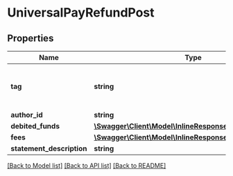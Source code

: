 # UniversalPayRefundPost

## Properties
Name | Type | Description | Notes
------------ | ------------- | ------------- | -------------
**tag** | **string** | Custom data that you can add to this item | [optional] 
**author_id** | **string** | A user&#39;s ID | [optional] 
**debited_funds** | [**\Swagger\Client\Model\InlineResponse2001DebitedFunds**](InlineResponse2001DebitedFunds.md) |  | [optional] 
**fees** | [**\Swagger\Client\Model\InlineResponse2001DebitedFunds**](InlineResponse2001DebitedFunds.md) |  | [optional] 
**statement_description** | **string** |  | [optional] 

[[Back to Model list]](../README.md#documentation-for-models) [[Back to API list]](../README.md#documentation-for-api-endpoints) [[Back to README]](../README.md)


